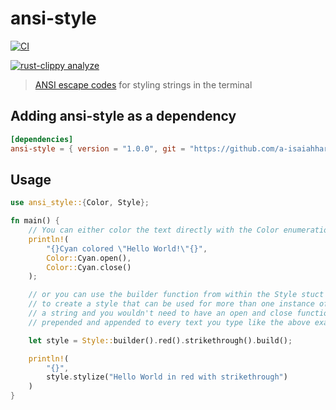 # ansi-style

[![CI](https://github.com/a-isaiahharvey/ansi-style/actions/workflows/ci.yml/badge.svg)](https://github.com/a-isaiahharvey/ansi-style/actions/workflows/ci.yml)

[![rust-clippy analyze](https://github.com/a-isaiahharvey/ansi-style/actions/workflows/rust-clippy.yml/badge.svg)](https://github.com/a-isaiahharvey/ansi-style/actions/workflows/rust-clippy.yml)
> [ANSI escape codes](https://en.wikipedia.org/wiki/ANSI_escape_code#Colors_and_Styles) for styling strings in the terminal 

## Adding ansi-style as a dependency

```toml
[dependencies]
ansi-style = { version = "1.0.0", git = "https://github.com/a-isaiahharvey/ansi-style" }
```

## Usage

```rust
use ansi_style::{Color, Style};

fn main() {
    // You can either color the text directly with the Color enumeration
    println!(
        "{}Cyan colored \"Hello World!\"{}",
        Color::Cyan.open(),
        Color::Cyan.close()
    );

    // or you can use the builder function from within the Style stuct
    // to create a style that can be used for more than one instance of
    // a string and you wouldn't need to have an open and close function
    // prepended and appended to every text you type like the above example

    let style = Style::builder().red().strikethrough().build();

    println!(
        "{}",
        style.stylize("Hello World in red with strikethrough")
    )
}
```

